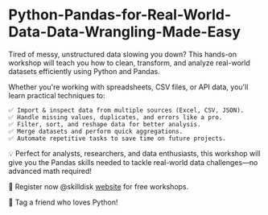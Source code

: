 # Python-Pandas-for-Real-World-Data-Data-Wrangling-Made-Easy



Tired of messy, unstructured data slowing you down? This hands-on workshop will teach you how to clean, transform, and analyze real-world datasets efficiently using Python and Pandas.

Whether you're working with spreadsheets, CSV files, or API data, you'll learn practical techniques to:

    ✅ Import & inspect data from multiple sources (Excel, CSV, JSON).
    ✅ Handle missing values, duplicates, and errors like a pro.
    ✅ Filter, sort, and reshape data for better analysis.
    ✅ Merge datasets and perform quick aggregations.
    ✅ Automate repetitive tasks to save time on future projects.

💡 Perfect for analysts, researchers, and data enthusiasts, this workshop will give you the Pandas skills needed to tackle real-world data challenges—no advanced math required!

🎯 Register now @skilldisk [website](https://skilldisk.com/webinar/) for free workshops.

🔖 Tag a friend who loves Python!


